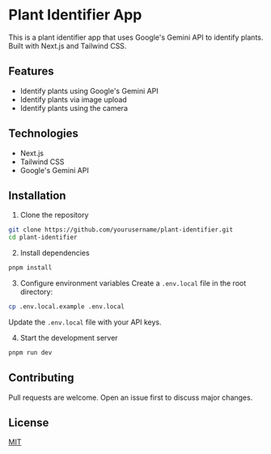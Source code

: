 # Plant Identifier App

This is a plant identifier app that uses Google's Gemini API to identify plants. Built with Next.js and Tailwind CSS.

## Features

- Identify plants using Google's Gemini API
- Identify plants via image upload
- Identify plants using the camera

## Technologies

- Next.js
- Tailwind CSS
- Google's Gemini API

## Installation

1. Clone the repository
```bash
git clone https://github.com/yourusername/plant-identifier.git
cd plant-identifier
```

2. Install dependencies
```bash
pnpm install
```

3. Configure environment variables
Create a `.env.local` file in the root directory:
```bash
cp .env.local.example .env.local
```
Update the `.env.local` file with your API keys.

4. Start the development server
```bash
pnpm run dev
```

## Contributing

Pull requests are welcome. Open an issue first to discuss major changes.

## License

[MIT](LICENSE)
